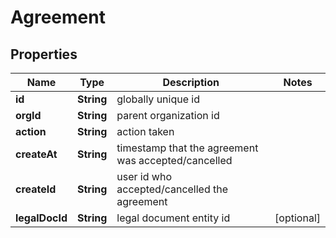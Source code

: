 

# Agreement


## Properties

| Name | Type | Description | Notes |
|------------ | ------------- | ------------- | -------------|
|**id** | **String** | globally unique id |  |
|**orgId** | **String** | parent organization id |  |
|**action** | **String** | action taken |  |
|**createAt** | **String** | timestamp that the agreement was accepted/cancelled |  |
|**createId** | **String** | user id who accepted/cancelled the agreement |  |
|**legalDocId** | **String** | legal document entity id |  [optional] |




